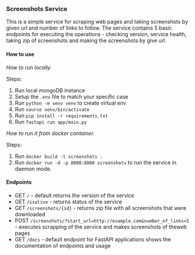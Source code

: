 ### Screenshots Service

This is a simple service for scraping web pages and taking screenshots by given url and number of links to follow.
The service contains 5 basic endpoints for executing the operations - checking version, service health, taking zip of screenshots and making the screenshots by give url.

#### How to use

*How to run locally.*

Steps:

1. Run local mongoDB instance
2. Setup the `.env` file to match your specific case
3. Run `python -m venv venv` to create virtual env
4. Run `source venv/bin/activate`
5. Run `pip install -r requirements.txt`
6. Run `fastapi run app/main.py`

*How to run it from docker container.*

Steps:

1. Run `docker build -t screenshots .`
2. Run `docker run -d -p 8000:8000 screenshots` to run the service in daemon mode.

#### Endpoints

* GET `/` - default returns the version of the service
* GET `/isalive` - returns status of the service
* GET `/screenshots/{id}` - returns zip file with all screenshots that were downloaded
* POST `/screenshots/?start_url=http://example.com&number_of_links=5` - executes scrapping of the service and makes screenshots of theweb pages
* GET `/docs` - default endpoint for FastAPI applications shows the documentation of endpoints and usage